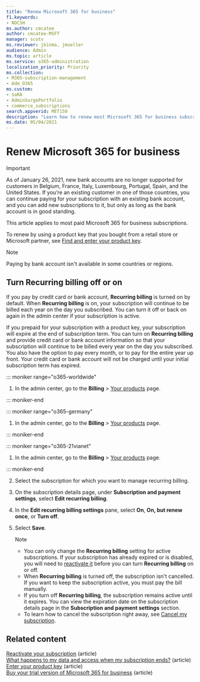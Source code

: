 ```yaml
---
title: "Renew Microsoft 365 for business"
f1.keywords:
- NOCSH
ms.author: cmcatee
author: cmcatee-MSFT
manager: scotv
ms.reviewer: jkinma, jmueller
audience: Admin
ms.topic: article
ms.service: o365-administration
localization_priority: Priority
ms.collection: 
- M365-subscription-management
- Adm_O365
ms.custom:
- SaRA
- AdminSurgePortfolio
- commerce_subscriptions
search.appverid: MET150 
description: "Learn how to renew most Microsoft 365 for business subscriptions by turning recurring billing off or on."
ms.date: 05/04/2021
---
```


# Renew Microsoft 365 for business

> [!IMPORTANT]
> As of January 26, 2021, new bank accounts are no longer supported for customers in Belgium, France, Italy, Luxembourg, Portugal, Spain, and the United States. If you’re an existing customer in one of those countries, you can continue paying for your subscription with an existing bank account, and you can add new subscriptions to it, but only as long as the bank account is in good standing.

This article applies to most paid Microsoft 365 for business subscriptions.
  
To renew by using a product key that you bought from a retail store or Microsoft partner, see [Find and enter your product key](../enter-your-product-key.md).

> [!NOTE]
> Paying by bank account isn't available in some countries or regions.
  
## Turn Recurring billing off or on

If you pay by credit card or bank account, **Recurring billing** is turned on by default. When **Recurring billing** is on, your subscription will continue to be billed each year on the day you subscribed. You can turn it off or back on again in the admin center if your subscription is active.
  
If you prepaid for your subscription with a product key, your subscription will expire at the end of subscription term. You can turn on **Recurring billing** and provide credit card or bank account information so that your subscription will continue to be billed every year on the day you subscribed. You also have the option to pay every month, or to pay for the entire year up front. Your credit card or bank account will not be charged until your initial subscription term has expired.

::: moniker range="o365-worldwide"

1. In the admin center, go to the **Billing** \> <a href="https://go.microsoft.com/fwlink/p/?linkid=842054" target="_blank">Your products</a> page.

::: moniker-end

::: moniker range="o365-germany"

1. In the admin center, go to the **Billing** \> <a href="https://go.microsoft.com/fwlink/p/?linkid=847745" target="_blank">Your products</a> page.

::: moniker-end

::: moniker range="o365-21vianet"

1. In the admin center, go to the **Billing** \> <a href="https://go.microsoft.com/fwlink/p/?linkid=850626" target="_blank">Your products</a> page.

::: moniker-end

2. Select the subscription for which you want to manage recurring billing.
3. On the subscription details page, under **Subscription and payment settings**, select **Edit recurring billing**.
4. In the **Edit recurring billing settings** pane, select **On**, **On, but renew once**, or **Turn off**.
5. Select **Save**.

    > [!NOTE]
    >
    > - You can only change the **Recurring billing** setting for active subscriptions. If your subscription has already expired or is disabled, you will need to [reactivate it](reactivate-your-subscription.md) before you can turn **Recurring billing** on or off.
    > - When **Recurring billing** is turned off, the subscription isn't cancelled. If you want to keep the subscription active, you must pay the bill manually.
    > - If you turn off **Recurring billing**, the subscription remains active until it expires. You can view the expiration date on the subscription details page in the **Subscription and payment settings** section.
    > - To learn how to cancel the subscription right away, see [Cancel my subscription](cancel-your-subscription.md).

## Related content

[Reactivate your subscription](reactivate-your-subscription.md) (article)\
[What happens to my data and access when my subscription ends?](what-if-my-subscription-expires.md) (article)\
[Enter your product key](../enter-your-product-key.md) (article)\
[Buy your trial version of Microsoft 365 for business](../try-or-buy-microsoft-365.md) (article)
